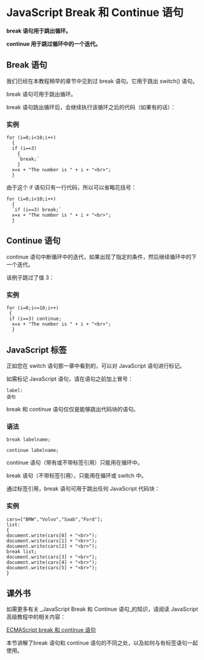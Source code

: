 
# JavaScript Break 和 Continue 语句




**break 语句用于跳出循环。**

**continue 用于跳过循环中的一个迭代。**

## Break 语句

我们已经在本教程稍早的章节中见到过 break 语句。它用于跳出 switch() 语句。

break 语句可用于跳出循环。

break 语句跳出循环后，会继续执行该循环之后的代码（如果有的话）：

### 实例

```
for (i=0;i<10;i++)
  {
  if (i==3)
    {
    `break;`
    }
  x=x + "The number is " + i + "<br>";
  }

```



由于这个 if 语句只有一行代码，所以可以省略花括号：

```
for (i=0;i<10;i++)
  {
  `if (i==3) break;`
  x=x + "The number is " + i + "<br>";
  }

```

## Continue 语句

continue 语句中断循环中的迭代，如果出现了指定的条件，然后继续循环中的下一个迭代。

该例子跳过了值 3：

### 实例

```
for (i=0;i<=10;i++)
 {
 if (i==3) continue;
  x=x + "The number is " + i + "<br>";
  }

```



## JavaScript 标签

正如您在 switch 语句那一章中看到的，可以对 JavaScript 语句进行标记。

如需标记 JavaScript 语句，请在语句之前加上冒号：

```
label:
语句

```

break 和 continue 语句仅仅是能够跳出代码块的语句。

### 语法

```
break labelname;

continue labelname;

```

continue 语句（带有或不带标签引用）只能用在循环中。

break 语句（不带标签引用），只能用在循环或 switch 中。

通过标签引用，break 语句可用于跳出任何 JavaScript 代码块：

### 实例

```
cars=["BMW","Volvo","Saab","Ford"];
list:
{
document.write(cars[0] + "<br>");
document.write(cars[1] + "<br>");
document.write(cars[2] + "<br>");
break list;
document.write(cars[3] + "<br>");
document.write(cars[4] + "<br>");
document.write(cars[5] + "<br>");
}

```






## 课外书

如需更多有关 _JavaScript Break 和 Continue 语句_的知识，请阅读 JavaScript 高级教程中的相关内容：



[ECMAScript break 和 continue 语句](/js/pro_js_statements_break_continue.asp "ECMAScript break 和 continue 语句")

本节讲解了break 语句和 continue 语句的不同之处，以及如何与有标签语句一起使用。
